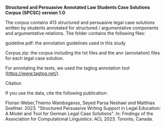 ﻿**Structured and Persuasive Annotated Law Students Case Solutions Corpus (SPCSC) version 1.0**

The corpus contains 413 structured and persuasive legal case solutions written by students annotated for structured / argumentative components and argumentative relations. The folder contains the following files:

guideline.pdf: the annotation guidelines used in this study

Corpus.zip: the corpus including the txt files and the ann (annotation) files for each legal case solution.

For annotating the texts, we used the tagtog annotation tool (https://www.tagtog.net/).

Citation

If you use the data, cite the following publication: 

Florian Weber,Thiemo Wambsganss, Seyed Parsa Neshaei and Matthias Soellner. 2023. "Structured Persuasive Writing Support in Legal Education: A Model and Tool for German Legal Case Solutions". In: Findings of the Association for Computational Linguistics: ACL 2023. Toronto, Canada. 


